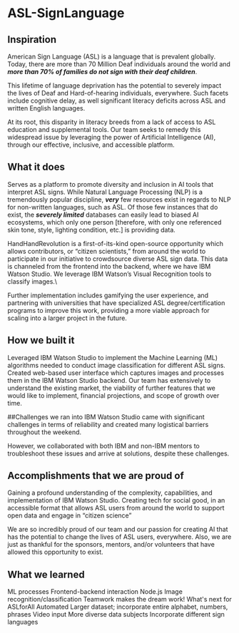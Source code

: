 # ASL-SignLanguage

## Inspiration
American Sign Language (ASL) is a language that is prevalent globally. Today, there are more than 70 Million Deaf individuals around the world and _**more than 70% of families do not sign with their deaf children**_.

This lifetime of language deprivation has the potential to severely impact the lives of Deaf and Hard-of-hearing individuals, everywhere. Such facets include cognitive delay, as well significant literacy deficits across ASL and written English languages.

At its root, this disparity in literacy breeds from a lack of access to ASL education and supplemental tools. Our team seeks to remedy this widespread issue by leveraging the power of Artificial Intelligence (AI), through our effective, inclusive, and accessible platform.

## What it does
Serves as a platform to promote diversity and inclusion in AI tools that interpret ASL signs. While Natural Language Processing (NLP) is a tremendously popular discipline, _**very**_ few resources exist in regards to NLP for non-written languages, such as ASL. Of those few instances that do exist, the _**severely limited**_ databases can easily lead to biased AI ecosystems, which only one person [therefore, with only one referenced skin tone, style, lighting condition, etc.] is providing data.

HandHandRevolution is a first-of-its-kind open-source opportunity which allows contributors, or “citizen scientists,” from around the world to participate in our initiative to crowdsource diverse ASL sign data. This data is channeled from the frontend into the backend, where we have IBM Watson Studio. We leverage IBM Watson’s Visual Recognition tools to classify images.\

Further implementation includes gamifying the user experience, and partnering with universities that have specialized ASL degree/certification programs to improve this work, providing a more viable approach for scaling into a larger project in the future.

## How we built it
Leveraged IBM Watson Studio to implement the Machine Learning (ML) algorithms needed to conduct image classification for different ASL signs.
Created web-based user interface which captures images and processes them in the IBM Watson Studio backend.
Our team has extensively to understand the existing market, the viability of further features that we would like to implement, financial projections, and scope of growth over time.

##Challenges we ran into
IBM Watson Studio came with significant challenges in terms of reliability and created many logistical barriers throughout the weekend. 

However, we collaborated with both IBM and non-IBM mentors to troubleshoot these issues and arrive at solutions, despite these challenges.

## Accomplishments that we are proud of
Gaining a profound understanding of the complexity, capabilities, and implementation of IBM Watson Studio.
Creating tech for social good, in an accessible format that allows ASL users from around the world to support open data and engage in “citizen science”

We are so incredibly proud of our team and our passion for creating AI that has the potential to change the lives of ASL users, everywhere. Also, we are just as thankful for the sponsors, mentors, and/or volunteers that have allowed this opportunity to exist.

## What we learned
ML processes
Frontend-backend interaction
Node.js
Image recognition/classification
Teamwork makes the dream work!
What's next for ASLforAll
Automated
Larger dataset; incorporate entire alphabet, numbers, phrases
Video input
More diverse data subjects
Incorporate different sign languages
